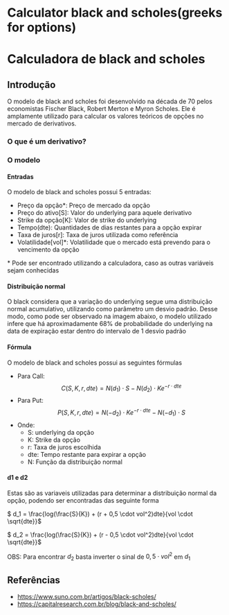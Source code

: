 # Calculator black and scholes(greeks for options)
# Calculadora de black and scholes

## Introdução
O modelo de black and scholes foi desenvolvido na década de 70 pelos economistas Fischer Black, Robert Merton e Myron Scholes. Ele é amplamente utilizado para calcular os valores teóricos de opções no mercado de derivativos.

### O que é um derivativo?


### O modelo
#### Entradas
O modelo de black and scholes possui 5 entradas:
- Preço da opção*: Preço de mercado da opção
- Preço do ativo[S]: Valor do underlying para aquele derivativo
- Strike da opção[K]: Valor de strike do underlying
- Tempo(dte): Quantidades de dias restantes para a opção expirar
- Taxa de juros[r]: Taxa de juros utilizada como referência
- Volatilidade[vol]*: Volatilidade que o mercado está prevendo para o vencimento da opção

\* Pode ser encontrado utilizando a calculadora, caso as outras variáveis sejam conhecidas

#### Distribuição normal
O black considera que a variação do underlying segue uma distribuição normal acumulativo, utilizando como parâmetro um desvio padrão. Desse modo, como pode ser observado na imagem abaixo, o modelo utilizado infere que há aproximadamente 68% de probabilidade do underlying na data de expiração estar dentro do intervalo de 1 desvio padrão

#### Fórmula
O modelo de black and scholes possui as seguintes fórmulas

- Para Call:
    $$C(S, K, r, dte) = N(d_1) \cdot S - N(d_2) \cdot Ke^{-r \cdot dte}$$
- Para Put:
    $$P(S, K, r, dte) = N(-d_2) \cdot Ke^{-r \cdot dte} - N(-d_1) \cdot S$$
- Onde:
    - S: underlying da opção
    - K: Strike da opção
    - r: Taxa de juros escolhida
    - dte: Tempo restante para expirar a opção
    - N: Função da distribuição normal

#### d1 e d2
Estas são as variaveis utilizadas para determinar a distribuição normal da opção, podendo ser encontradas das seguinte forma

$ d_1 = \frac{log(\frac{S}{K}) + (r + 0,5 \cdot vol^2)dte}{vol \cdot \sqrt{dte}}$

$ d_2 = \frac{log(\frac{S}{K}) + (r - 0,5 \cdot vol^2)dte}{vol \cdot \sqrt{dte}}$

OBS: Para encontrar $d_2$ basta inverter o sinal de $0,5 \cdot vol^2$ em $d_1$

## Referências
- https://www.suno.com.br/artigos/black-scholes/
- https://capitalresearch.com.br/blog/black-and-scholes/
